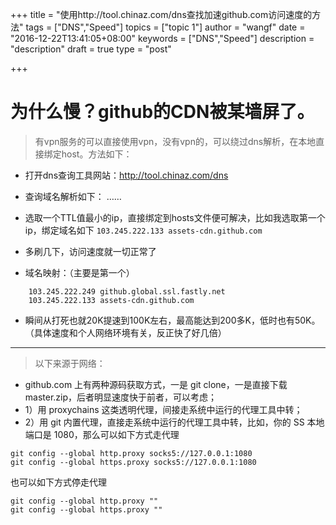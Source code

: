 +++
title = "使用http://tool.chinaz.com/dns查找加速github.com访问速度的方法"
tags = ["DNS","Speed"]
topics = ["topic 1"]
author = "wangf"
date = "2016-12-22T13:41:05+08:00"
keywords = ["DNS","Speed"]
description = "description"
draft = true
type = "post"

+++


# 为什么慢？github的CDN被某墙屏了。
>  有vpn服务的可以直接使用vpn，没有vpn的，可以绕过dns解析，在本地直接绑定host。方法如下：

- 打开dns查询工具网站：http://tool.chinaz.com/dns 
- 查询域名解析如下：
……

- 选取一个TTL值最小的ip，直接绑定到hosts文件便可解决，比如我选取第一个ip，绑定域名如下
```103.245.222.133 assets-cdn.github.com```
- 多刷几下，访问速度就一切正常了

- 域名映射：（主要是第一个）
```
    103.245.222.249 github.global.ssl.fastly.net
    103.245.222.133 assets-cdn.github.com
```
* 瞬间从打死也就20K提速到100K左右，最高能达到200多K，低时也有50K。（具体速度和个人网络环境有关，反正快了好几倍）

---
>以下来源于网络：

- github.com 上有两种源码获取方式，一是 git clone，一是直接下载 master.zip，后者明显速度快于前者，可以考虑；
- 1）用 proxychains 这类透明代理，间接走系统中运行的代理工具中转；
- 2）用 git 内置代理，直接走系统中运行的代理工具中转，比如，你的 SS 本地端口是 1080，那么可以如下方式走代理

```
git config --global http.proxy socks5://127.0.0.1:1080
git config --global https.proxy socks5://127.0.0.1:1080
```
也可以如下方式停走代理
```
git config --global http.proxy ""
git config --global https.proxy ""
```

